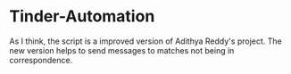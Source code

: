 # Tinder-Automation
As I think, the script is a improved version of Adithya Reddy's project.
The new version helps to send messages to matches not being in correspondence.

